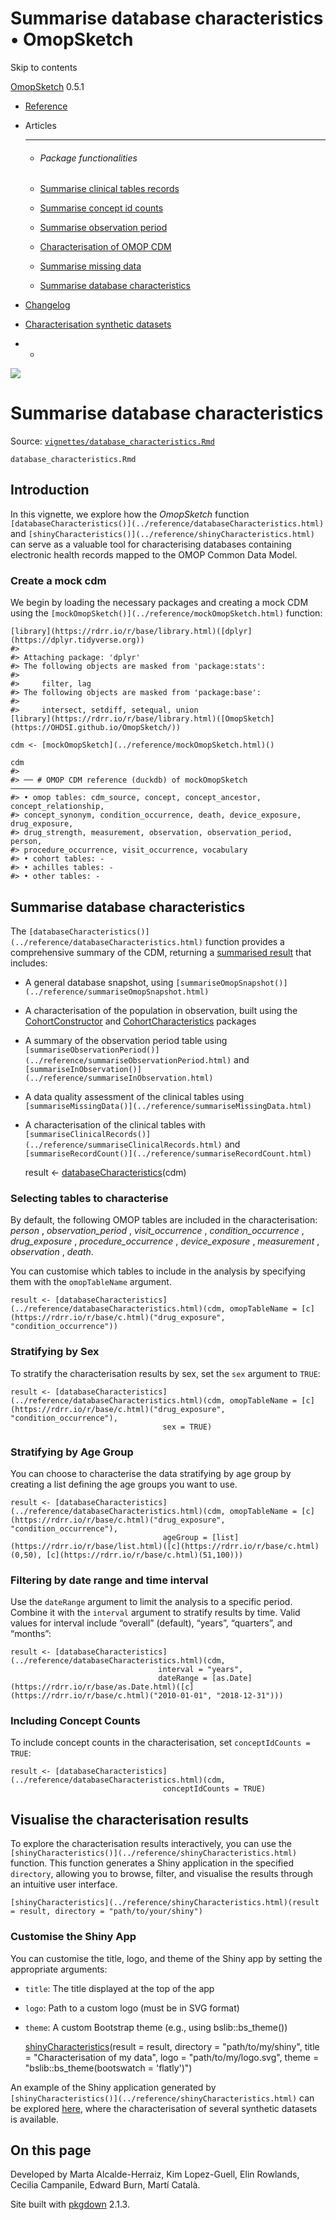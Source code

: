 # Summarise database characteristics • OmopSketch

Skip to contents

[OmopSketch](../index.html) 0.5.1

  * [Reference](../reference/index.html)
  * Articles
    * * * *

    * ###### Package functionalities

    * [Summarise clinical tables records](../articles/summarise_clinical_tables_records.html)
    * [Summarise concept id counts](../articles/summarise_concept_id_counts.html)
    * [Summarise observation period](../articles/summarise_observation_period.html)
    * [Characterisation of OMOP CDM](../articles/characterisation.html)
    * [Summarise missing data](../articles/missing_data.html)
    * [Summarise database characteristics](../articles/database_characteristics.html)
  * [Changelog](../news/index.html)
  * [Characterisation synthetic datasets](https://dpa-pde-oxford.shinyapps.io/OmopSketchCharacterisation/)


  *   * [](https://github.com/OHDSI/OmopSketch/)



![](../logo.png)

# Summarise database characteristics

Source: [`vignettes/database_characteristics.Rmd`](https://github.com/OHDSI/OmopSketch/blob/main/vignettes/database_characteristics.Rmd)

`database_characteristics.Rmd`

## Introduction

In this vignette, we explore how the _OmopSketch_ function `[databaseCharacteristics()](../reference/databaseCharacteristics.html)` and `[shinyCharacteristics()](../reference/shinyCharacteristics.html)` can serve as a valuable tool for characterising databases containing electronic health records mapped to the OMOP Common Data Model.

### Create a mock cdm

We begin by loading the necessary packages and creating a mock CDM using the `[mockOmopSketch()](../reference/mockOmopSketch.html)` function:
    
    
    [library](https://rdrr.io/r/base/library.html)([dplyr](https://dplyr.tidyverse.org))
    #> 
    #> Attaching package: 'dplyr'
    #> The following objects are masked from 'package:stats':
    #> 
    #>     filter, lag
    #> The following objects are masked from 'package:base':
    #> 
    #>     intersect, setdiff, setequal, union
    [library](https://rdrr.io/r/base/library.html)([OmopSketch](https://OHDSI.github.io/OmopSketch/))
    
    cdm <- [mockOmopSketch](../reference/mockOmopSketch.html)()
    
    cdm
    #> 
    #> ── # OMOP CDM reference (duckdb) of mockOmopSketch ─────────────────────────────
    #> • omop tables: cdm_source, concept, concept_ancestor, concept_relationship,
    #> concept_synonym, condition_occurrence, death, device_exposure, drug_exposure,
    #> drug_strength, measurement, observation, observation_period, person,
    #> procedure_occurrence, visit_occurrence, vocabulary
    #> • cohort tables: -
    #> • achilles tables: -
    #> • other tables: -

## Summarise database characteristics

The `[databaseCharacteristics()](../reference/databaseCharacteristics.html)` function provides a comprehensive summary of the CDM, returning a [summarised result](https://darwin-eu-dev.github.io/omopgenerics/articles/summarised_result.html) that includes:

  * A general database snapshot, using `[summariseOmopSnapshot()](../reference/summariseOmopSnapshot.html)`

  * A characterisation of the population in observation, built using the [CohortConstructor](https://ohdsi.github.io/CohortConstructor/) and [CohortCharacteristics](https://darwin-eu.github.io/CohortCharacteristics/) packages

  * A summary of the observation period table using `[summariseObservationPeriod()](../reference/summariseObservationPeriod.html)` and `[summariseInObservation()](../reference/summariseInObservation.html)`

  * A data quality assessment of the clinical tables using `[summariseMissingData()](../reference/summariseMissingData.html)`

  * A characterisation of the clinical tables with `[summariseClinicalRecords()](../reference/summariseClinicalRecords.html)` and `[summariseRecordCount()](../reference/summariseRecordCount.html)`



    
    
    result <- [databaseCharacteristics](../reference/databaseCharacteristics.html)(cdm)

### Selecting tables to characterise

By default, the following OMOP tables are included in the characterisation: _person_ , _observation_period_ , _visit_occurrence_ , _condition_occurrence_ , _drug_exposure_ , _procedure_occurrence_ , _device_exposure_ , _measurement_ , _observation_ , _death_.

You can customise which tables to include in the analysis by specifying them with the `omopTableName` argument.
    
    
    result <- [databaseCharacteristics](../reference/databaseCharacteristics.html)(cdm, omopTableName = [c](https://rdrr.io/r/base/c.html)("drug_exposure", "condition_occurrence"))

### Stratifying by Sex

To stratify the characterisation results by sex, set the `sex` argument to `TRUE`:
    
    
    result <- [databaseCharacteristics](../reference/databaseCharacteristics.html)(cdm, omopTableName = [c](https://rdrr.io/r/base/c.html)("drug_exposure", "condition_occurrence"),
                                      sex = TRUE)

### Stratifying by Age Group

You can choose to characterise the data stratifying by age group by creating a list defining the age groups you want to use.
    
    
    result <- [databaseCharacteristics](../reference/databaseCharacteristics.html)(cdm, omopTableName = [c](https://rdrr.io/r/base/c.html)("drug_exposure", "condition_occurrence"),
                                      ageGroup = [list](https://rdrr.io/r/base/list.html)([c](https://rdrr.io/r/base/c.html)(0,50), [c](https://rdrr.io/r/base/c.html)(51,100)))

### Filtering by date range and time interval

Use the `dateRange` argument to limit the analysis to a specific period. Combine it with the `interval` argument to stratify results by time. Valid values for interval include “overall” (default), “years”, “quarters”, and “months”:
    
    
    result <- [databaseCharacteristics](../reference/databaseCharacteristics.html)(cdm,
                                     interval = "years",
                                     dateRange = [as.Date](https://rdrr.io/r/base/as.Date.html)([c](https://rdrr.io/r/base/c.html)("2010-01-01", "2018-12-31")))

### Including Concept Counts

To include concept counts in the characterisation, set `conceptIdCounts = TRUE`:
    
    
    result <- [databaseCharacteristics](../reference/databaseCharacteristics.html)(cdm,
                                      conceptIdCounts = TRUE)

## Visualise the characterisation results

To explore the characterisation results interactively, you can use the `[shinyCharacteristics()](../reference/shinyCharacteristics.html)` function. This function generates a Shiny application in the specified `directory`, allowing you to browse, filter, and visualise the results through an intuitive user interface.
    
    
    [shinyCharacteristics](../reference/shinyCharacteristics.html)(result = result, directory = "path/to/your/shiny")

### Customise the Shiny App

You can customise the title, logo, and theme of the Shiny app by setting the appropriate arguments:

  * `title`: The title displayed at the top of the app

  * `logo`: Path to a custom logo (must be in SVG format)

  * `theme`: A custom Bootstrap theme (e.g., using bslib::bs_theme())



    
    
    [shinyCharacteristics](../reference/shinyCharacteristics.html)(result = result, directory = "path/to/my/shiny",
                         title = "Characterisation of my data",
                         logo = "path/to/my/logo.svg",
                         theme = "bslib::bs_theme(bootswatch = 'flatly')")

An example of the Shiny application generated by `[shinyCharacteristics()](../reference/shinyCharacteristics.html)` can be explored [here](https://dpa-pde-oxford.shinyapps.io/OmopSketchCharacterisation/), where the characterisation of several synthetic datasets is available.

## On this page

Developed by Marta Alcalde-Herraiz, Kim Lopez-Guell, Elin Rowlands, Cecilia Campanile, Edward Burn, Martí Català.

Site built with [pkgdown](https://pkgdown.r-lib.org/) 2.1.3.
